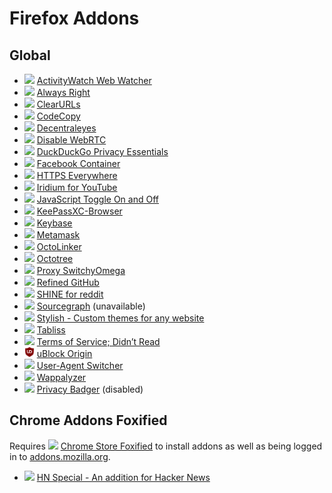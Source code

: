 # Firefox Addons
## Global

- <img width="16" src="https://addons.cdn.mozilla.net/user-media/addon_icons/860/860977-64.png"> [ActivityWatch Web Watcher](https://github.com/ActivityWatch/aw-watcher-web)
- <img width="16" src="https://addons.cdn.mozilla.net/user-media/addon_icons/273/273653-64.png"> [Always Right](https://github.com/autonome/Always-Right/)
- <img width="16" src="https://assets.gitlab-static.net/uploads/-/system/project/avatar/6821549/icon512.png"> [ClearURLs](https://gitlab.com/KevinRoebert/ClearUrls)
- <img width="16" src="https://addons.cdn.mozilla.net/user-media/addon_icons/806/806576-64.png"> [CodeCopy](https://github.com/zenorocha/codecopy)
- <img width="16" src="https://addons.cdn.mozilla.net/user-media/addon_icons/521/521554-64.png"> [Decentraleyes](https://decentraleyes.org/)
- <img width="16" src="https://addons.cdn.mozilla.net/user-media/addon_icons/497/497366-64.png"> [Disable WebRTC](https://github.com/ChrisAntaki/disable-webrtc-firefox)
- <img width="16" src="https://addons.cdn.mozilla.net/user-media/addon_icons/385/385621-64.png"> [DuckDuckGo Privacy Essentials](https://github.com/duckduckgo/duckduckgo-privacy-extension)
- <img width="16" src="https://addons.cdn.mozilla.net/user-media/addon_icons/954/954390-64.png"> [Facebook Container](https://github.com/mozilla/contain-facebook)
- <img width="16" src="https://upload.wikimedia.org/wikipedia/commons/e/ea/HTTPS_Everywhere_icon.svg"> [HTTPS Everywhere](https://www.eff.org/https-everywhere)
- <img width="16" src="https://addons.cdn.mozilla.net/user-media/addon_icons/930/930884-64.png"> [Iridium for YouTube](https://github.com/ParticleCore/Iridium)
- <img width="16" src="https://cdn.add0n.com/icons/javascript-toggler48.png"> [JavaScript Toggle On and Off](https://add0n.com/javascript-toggler.html)
- <img width="16" src="https://addons.cdn.mozilla.net/user-media/addon_icons/917/917354-64.png"> [KeePassXC-Browser](https://github.com/keepassxreboot/keepassxc-browser)
- <img width="16" src="https://keybase.io/images/icons/icon-keybase-logo-48.png"> [Keybase](https://keybase.io/docs/extension)
- <img width="16" src="https://addons.cdn.mozilla.net/user-media/addon_icons/725/725460-64.png"> [Metamask](https://metamask.io/)
- <img width="16" src="https://addons.cdn.mozilla.net/user-media/addon_icons/708/708610-64.png"> [OctoLinker](https://octolinker.github.io/)
- <img width="16" src="https://addons.cdn.mozilla.net/user-media/addon_icons/512/512640-64.png?modified"> [Octotree](https://github.com/ovity/octotree)
- <img width="16" src="https://addons.cdn.mozilla.net/user-media/addon_icons/805/805756-64.png"> [Proxy SwitchyOmega](https://github.com/FelisCatus/SwitchyOmega)
- <img width="16" src="https://raw.githubusercontent.com/sindresorhus/refined-github/master/source/icon.png"> [Refined GitHub](https://github.com/sindresorhus/refined-github)
- <img width="16" src="https://addons.cdn.mozilla.net/user-media/addon_icons/864/864396-64.png"> [SHINE for reddit](https://github.com/voythas/shine-unofficial)
- <img width="16" src="https://about.sourcegraph.com/favicon.png"> [Sourcegraph](https://github.com/sourcegraph/sourcegraph/tree/master/client/browser) (unavailable)
- <img width="16" src="https://addons.cdn.mozilla.net/user-media/addon_icons/2/2108-64.png"> [Stylish - Custom themes for any website](https://github.com/stylish-userstyles/stylish)
- <img width="16" src="https://addons.cdn.mozilla.net/user-media/addon_icons/850/850407-64.png"> [Tabliss](https://github.com/joelshepherd/tabliss)
- <img width="16" src="https://addons.cdn.mozilla.net/user-media/addon_icons/390/390151-64.png?modified=1534763870"> [Terms of Service; Didn’t Read](https://tosdr.org/)
- <img width="16" src="https://raw.githubusercontent.com/gorhill/uBlock/master/doc/img/icon38@2x.png"> [uBlock Origin](https://github.com/gorhill/uBlock#ublock-origin)
- <img width="16" src="https://addons.cdn.mozilla.net/user-media/addon_icons/812/812521-64.png"> [User-Agent Switcher](https://gitlab.com/ntninja/user-agent-switcher)
- <img width="16" src="https://addons.cdn.mozilla.net/user-media/addon_icons/10/10229-64.png"> [Wappalyzer](https://github.com/AliasIO/Wappalyzer)
- <img width="16" src="https://addons.cdn.mozilla.net/user-media/addon_icons/506/506646-64.png?modified=mcrushed"> [Privacy Badger](https://www.eff.org/privacybadger) (disabled)

## Chrome Addons Foxified

Requires <img width="16" src="https://addons.cdn.mozilla.net/user-media/addon_icons/664/664136-64.png"> [Chrome Store Foxified](https://github.com/Noitidart/Chrome-Store-Foxified) to install addons as well as being logged in to [addons.mozilla.org](https://addons.mozilla.org). 

- <img width="16" src="https://lh3.googleusercontent.com/53hcAIIiKXg1pBSJcapHGexLqyLrvxbrM_0kWiAfIJ8XdCmFVoRvJG0Yy50iIhVaTQjcWgNMgw=w128-h128-e365"> [HN Special - An addition for Hacker News](https://gabrielecirulli.github.io/hn-special/)
